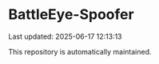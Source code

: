 # BattleEye-Spoofer

Last updated: 2025-06-17 12:13:13

This repository is automatically maintained.
